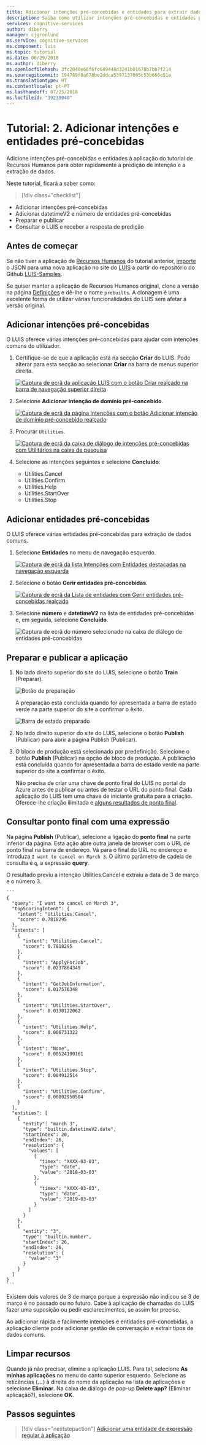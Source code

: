 ```yaml
---
title: Adicionar intenções pré-concebidas e entidades para extrair dados comuns no Language Understanding - Azure | Microsoft Docs
description: Saiba como utilizar intenções pré-concebidas e entidades para extrair diferentes tipos de dados de entidade.
services: cognitive-services
author: diberry
manager: cjgronlund
ms.service: cognitive-services
ms.component: luis
ms.topic: tutorial
ms.date: 06/29/2018
ms.author: diberry
ms.openlocfilehash: 3fc2040e66f6fc649448d3241b01678b7bb7f214
ms.sourcegitcommit: 194789f8a678be2ddca5397137005c53b666e51e
ms.translationtype: HT
ms.contentlocale: pt-PT
ms.lasthandoff: 07/25/2018
ms.locfileid: "39239040"
---
```

# <a name="tutorial-2-add-prebuilt-intents-and-entities"></a>Tutorial: 2. Adicionar intenções e entidades pré-concebidas
Adicione intenções pré-concebidas e entidades à aplicação do tutorial de Recursos Humanos para obter rapidamente a predição de intenção e a extração de dados. 

Neste tutorial, ficará a saber como:

> [!div class="checklist"]
* Adicionar intenções pré-concebidas 
* Adicionar datetimeV2 e número de entidades pré-concebidas
* Preparar e publicar
* Consultar o LUIS e receber a resposta de predição

## <a name="before-you-begin"></a>Antes de começar
Se não tiver a aplicação de [Recursos Humanos](luis-quickstart-intents-only.md) do tutorial anterior, [importe](luis-how-to-start-new-app.md#import-new-app) o JSON para uma nova aplicação no site do [LUIS](luis-reference-regions.md#luis-website) a partir do repositório do Github [LUIS-Samples](https://github.com/Microsoft/LUIS-Samples/blob/master/documentation-samples/quickstarts/custom-domain-intent-only-HumanResources.json).

Se quiser manter a aplicação de Recursos Humanos original, clone a versão na página [Definições](luis-how-to-manage-versions.md#clone-a-version) e dê-lhe o nome `prebuilts`. A clonagem é uma excelente forma de utilizar várias funcionalidades do LUIS sem afetar a versão original. 

## <a name="add-prebuilt-intents"></a>Adicionar intenções pré-concebidas
O LUIS oferece várias intenções pré-concebidas para ajudar com intenções comuns do utilizador.  

1. Certifique-se de que a aplicação está na secção **Criar** do LUIS. Pode alterar para esta secção ao selecionar **Criar** na barra de menus superior direita. 

    [ ![Captura de ecrã da aplicação LUIS com o botão Criar realçado na barra de navegação superior direita](./media/luis-tutorial-prebuilt-intents-and-entities/first-image.png)](./media/luis-tutorial-prebuilt-intents-and-entities/first-image.png#lightbox)

2. Selecione **Adicionar intenção de domínio pré-concebido**. 

    [ ![Captura de ecrã da página Intenções com o botão Adicionar intenção de domínio pré-concebido realçado](./media/luis-tutorial-prebuilt-intents-and-entities/add-prebuilt-domain-button.png) ](./media/luis-tutorial-prebuilt-intents-and-entities/add-prebuilt-domain-button.png#lightbox)

3. Procurar `Utilities`. 

    [ ![Captura de ecrã da caixa de diálogo de intenções pré-concebidas com Utilitários na caixa de pesquisa](./media/luis-tutorial-prebuilt-intents-and-entities/prebuilt-intent-utilities.png)](./media/luis-tutorial-prebuilt-intents-and-entities/prebuilt-intent-utilities.png#lightbox)

4. Selecione as intenções seguintes e selecione **Concluído**: 

    * Utilities.Cancel
    * Utilities.Confirm
    * Utilities.Help
    * Utilities.StartOver
    * Utilities.Stop


## <a name="add-prebuilt-entities"></a>Adicionar entidades pré-concebidas
O LUIS oferece várias entidades pré-concebidas para extração de dados comuns. 

1. Selecione **Entidades** no menu de navegação esquerdo.

    [ ![Captura de ecrã da lista Intenções com Entidades destacadas na navegação esquerda](./media/luis-tutorial-prebuilt-intents-and-entities/entities-navigation.png)](./media/luis-tutorial-prebuilt-intents-and-entities/entities-navigation.png#lightbox)

2. Selecione o botão **Gerir entidades pré-concebidas**.

    [ ![Captura de ecrã da Lista de entidades com Gerir entidades pré-concebidas realçado](./media/luis-tutorial-prebuilt-intents-and-entities/manage-prebuilt-entities-button.png)](./media/luis-tutorial-prebuilt-intents-and-entities/manage-prebuilt-entities-button.png#lightbox)

3. Selecione **número** e **datetimeV2** na lista de entidades pré-concebidas e, em seguida, selecione **Concluído**.

    ![Captura de ecrã do número selecionado na caixa de diálogo de entidades pré-concebidas](./media/luis-tutorial-prebuilt-intents-and-entities/select-prebuilt-entities.png)

## <a name="train-and-publish-the-app"></a>Preparar e publicar a aplicação
1. No lado direito superior do site do LUIS, selecione o botão **Train** (Preparar). 

    ![Botão de preparação](./media/luis-quickstart-intents-only/train-button.png)

    A preparação está concluída quando for apresentada a barra de estado verde na parte superior do site a confirmar o êxito.

    ![Barra de estado preparado](./media/luis-quickstart-intents-only/trained.png)

2. No lado direito superior do site do LUIS, selecione o botão **Publish** (Publicar) para abrir a página Publish (Publicar). 

3. O bloco de produção está selecionado por predefinição. Selecione o botão **Publish** (Publicar) na opção de bloco de produção. A publicação está concluída quando for apresentada a barra de estado verde na parte superior do site a confirmar o êxito.

    Não precisa de criar uma chave de ponto final do LUIS no portal do Azure antes de publicar ou antes de testar o URL do ponto final. Cada aplicação do LUIS tem uma chave de iniciante gratuita para a criação. Oferece-lhe criação ilimitada e [alguns resultados de ponto final](luis-boundaries.md#key-limits). 

## <a name="query-endpoint-with-an-utterance"></a>Consultar ponto final com uma expressão
Na página **Publish** (Publicar), selecione a ligação do **ponto final** na parte inferior da página. Esta ação abre outra janela de browser com o URL de ponto final na barra de endereço. Vá para o final do URL no endereço e introduza `I want to cancel on March 3`. O último parâmetro de cadeia de consulta é `q`, a expressão **query**. 

O resultado previu a intenção Utilities.Cancel e extraiu a data de 3 de março e o número 3. 

    ```
    {
      "query": "I want to cancel on March 3",
      "topScoringIntent": {
        "intent": "Utilities.Cancel",
        "score": 0.7818295
      },
      "intents": [
        {
          "intent": "Utilities.Cancel",
          "score": 0.7818295
        },
        {
          "intent": "ApplyForJob",
          "score": 0.0237864349
        },
        {
          "intent": "GetJobInformation",
          "score": 0.017576348
        },
        {
          "intent": "Utilities.StartOver",
          "score": 0.0130122062
        },
        {
          "intent": "Utilities.Help",
          "score": 0.006731322
        },
        {
          "intent": "None",
          "score": 0.00524190161
        },
        {
          "intent": "Utilities.Stop",
          "score": 0.004912514
        },
        {
          "intent": "Utilities.Confirm",
          "score": 0.00092950504
        }
      ],
      "entities": [
        {
          "entity": "march 3",
          "type": "builtin.datetimeV2.date",
          "startIndex": 20,
          "endIndex": 26,
          "resolution": {
            "values": [
              {
                "timex": "XXXX-03-03",
                "type": "date",
                "value": "2018-03-03"
              },
              {
                "timex": "XXXX-03-03",
                "type": "date",
                "value": "2019-03-03"
              }
            ]
          }
        },
        {
          "entity": "3",
          "type": "builtin.number",
          "startIndex": 26,
          "endIndex": 26,
          "resolution": {
            "value": "3"
          }
        }
      ]
    }
    ```

Existem dois valores de 3 de março porque a expressão não indicou se 3 de março é no passado ou no futuro. Cabe à aplicação de chamadas do LUIS fazer uma suposição ou pedir esclarecimentos, se assim for preciso. 

Ao adicionar rápida e facilmente intenções e entidades pré-concebidas, a aplicação cliente pode adicionar gestão de conversação e extrair tipos de dados comuns. 

## <a name="clean-up-resources"></a>Limpar recursos
Quando já não precisar, elimine a aplicação LUIS. Para tal, selecione **As minhas aplicações** no menu do canto superior esquerdo. Selecione as reticências (***…***) à direita do nome da aplicação na lista de aplicações e selecione **Eliminar**. Na caixa de diálogo de pop-up **Delete app?** (Eliminar aplicação?), selecione **OK**.

## <a name="next-steps"></a>Passos seguintes

> [!div class="nextstepaction"]
> [Adicionar uma entidade de expressão regular à aplicação](luis-quickstart-intents-regex-entity.md)

